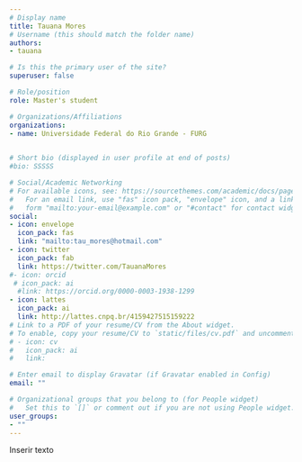 ```yaml
---
# Display name
title: Tauana Mores
# Username (this should match the folder name)
authors:
- tauana

# Is this the primary user of the site?
superuser: false

# Role/position
role: Master's student 

# Organizations/Affiliations
organizations:
- name: Universidade Federal do Rio Grande - FURG
  

# Short bio (displayed in user profile at end of posts)
#bio: SSSSS

# Social/Academic Networking
# For available icons, see: https://sourcethemes.com/academic/docs/page-builder/#icons
#   For an email link, use "fas" icon pack, "envelope" icon, and a link in the
#   form "mailto:your-email@example.com" or "#contact" for contact widget.
social:
- icon: envelope
  icon_pack: fas
  link: "mailto:tau_mores@hotmail.com"
- icon: twitter
  icon_pack: fab
  link: https://twitter.com/TauanaMores
#- icon: orcid
 # icon_pack: ai
  #link: https://orcid.org/0000-0003-1938-1299
- icon: lattes
  icon_pack: ai
  link: http://lattes.cnpq.br/4159427515159222
# Link to a PDF of your resume/CV from the About widget.
# To enable, copy your resume/CV to `static/files/cv.pdf` and uncomment the lines below.
# - icon: cv
#   icon_pack: ai
#   link: 

# Enter email to display Gravatar (if Gravatar enabled in Config)
email: ""

# Organizational groups that you belong to (for People widget)
#   Set this to `[]` or comment out if you are not using People widget.
user_groups:
- ""
---
```


Inserir texto
